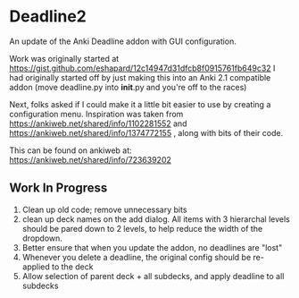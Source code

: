 # Deadline2
An update of the Anki Deadline addon with GUI configuration.

Work was originally started at https://gist.github.com/eshapard/12c14947d31dfcb8f0915761fb649c32
I had originally started off by just making this into an Anki 2.1 compatible addon (move deadline.py into __init__.py and you're off to the races)

Next, folks asked if I could make it a little bit easier to use by creating a configuration menu. 
Inspiration was taken from https://ankiweb.net/shared/info/1102281552 and https://ankiweb.net/shared/info/1374772155 , along with bits of their code. 

This can be found on ankiweb at: https://ankiweb.net/shared/info/723639202

## Work In Progress
1. Clean up old code; remove unnecessary bits
2. clean up deck names on the add dialog. All items with 3 hierarchal levels should be pared down to 2 levels, to help reduce the width of the dropdown.
3. Better ensure that when you update the addon, no deadlines are "lost"
4. Whenever you delete a deadline, the original config should be re-applied to the deck
5. Allow selection of parent deck + all subdecks, and apply deadline to all subdecks